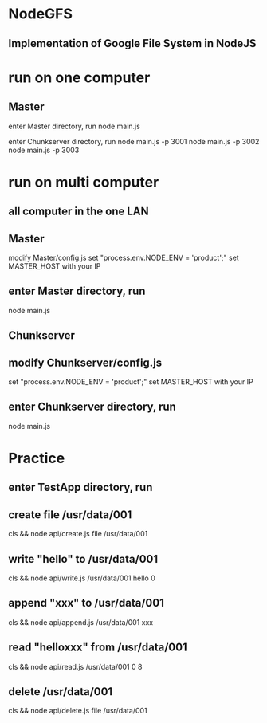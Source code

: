 
# NodeGFS
## Implementation of Google File System in NodeJS


# run on one computer

## Master
enter Master directory, run
node main.js

enter Chunkserver directory, run
node main.js -p 3001
node main.js -p 3002
node main.js -p 3003


# run on multi computer

## all computer in the one LAN

## Master
modify Master/config.js
  set "process.env.NODE_ENV = 'product';"
  set MASTER_HOST with your IP
## enter Master directory, run
node main.js

## Chunkserver
## modify Chunkserver/config.js 
  set "process.env.NODE_ENV = 'product';"
  set MASTER_HOST with your IP
## enter Chunkserver directory, run
node main.js


# Practice

## enter TestApp directory, run

## create file /usr/data/001
cls && node api/create.js file /usr/data/001

## write "hello" to /usr/data/001
cls && node api/write.js /usr/data/001 hello 0

## append "xxx" to /usr/data/001
cls && node api/append.js /usr/data/001 xxx

## read "helloxxx" from /usr/data/001
cls && node api/read.js /usr/data/001 0 8

## delete /usr/data/001
cls && node api/delete.js file /usr/data/001


